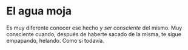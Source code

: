 # El agua moja

Es muy diferente conocer ese hecho y *ser consciente* del mismo. Muy consciente cuando, después de haberte sacado de la misma, te sigue empapando, helando. Como si todavía.
